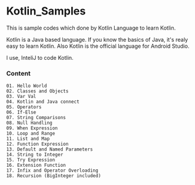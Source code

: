 # Kotlin_Samples
This is sample codes which done by Kotlin Language to learn Kotlin.

Kotlin is a Java based language. If you know the basics of Java, it's realy easy to learn Kotlin. Also Kotlin is the official language for Android Studio.

I use, InteliJ to code Kotlin.

### Content
	01. Hello World
	02. Classes and Objects
	03. Var Val
	04. Kotlin and Java connect
	05. Operators
	06. If-Else
	07. String Comparisons
	08. Null Handling
	09. When Expression
	10. Loop and Range
	11. List and Map
	12. Function Expression
	13. Default and Named Parameters
	14. String to Integer
	15. Try Expression
	16. Extension Function
	17. Infix and Operator Overloading
	18. Recursion (BigInteger included)
